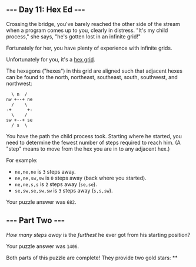 ## \--- Day 11: Hex Ed ---

Crossing the bridge, you've barely reached the other side of the stream
when a program comes up to you, clearly in distress. "It's my child
process," she says, "he's gotten lost in an infinite grid\!"

Fortunately for her, you have plenty of experience with infinite grids.

Unfortunately for you, it's a [hex
grid](https://en.wikipedia.org/wiki/Hexagonal_tiling).

The hexagons ("hexes") in this grid are aligned such that adjacent hexes
can be found to the north, northeast, southeast, south, southwest, and
northwest:

``` 
  \ n  /
nw +--+ ne
  /    \
-+      +-
  \    /
sw +--+ se
  / s  \
```

You have the path the child process took. Starting where he started, you
need to determine the fewest number of steps required to reach him. (A
"step" means to move from the hex you are in to any adjacent hex.)

For example:

  - `ne,ne,ne` is `3` steps away.
  - `ne,ne,sw,sw` is `0` steps away (back where you started).
  - `ne,ne,s,s` is `2` steps away (`se,se`).
  - `se,sw,se,sw,sw` is `3` steps away (`s,s,sw`).

Your puzzle answer was `682`.

## \--- Part Two ---

*How many steps away* is the *furthest* he ever got from his starting
position?

Your puzzle answer was `1406`.

Both parts of this puzzle are complete\! They provide two gold stars:
\*\*
